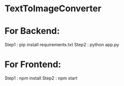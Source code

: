 # TextToImageConverter
# For Backend:
  Step1 : pip install requirements.txt
  Step2 : python app.py
# For Frontend:
  Step1 : npm install
  Step2 : npm start
